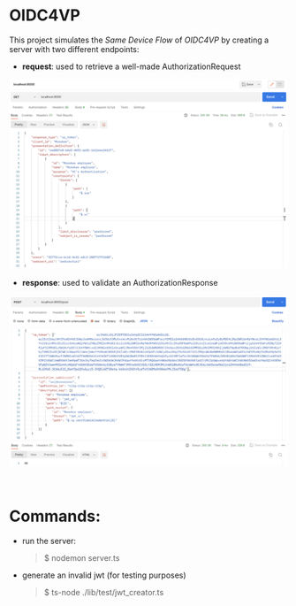 # OIDC4VP

This project simulates the *Same Device Flow* of *OIDC4VP* by creating a server with two different endpoints:

- **request**: used to retrieve a well-made AuthorizationRequest

![image info](./img/request.png)

- **response**: used to validate an AuthorizationResponse

![image info](./img/response.png)

<br>

# Commands:

* run the server:    

    >$ nodemon server.ts

* generate an invalid jwt (for testing purposes)
  
    >$ ts-node ./lib/test/jwt_creator.ts